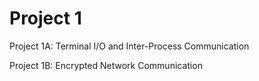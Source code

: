# Project 1
Project 1A: Terminal I/O and Inter-Process Communication


Project 1B: Encrypted Network Communication
